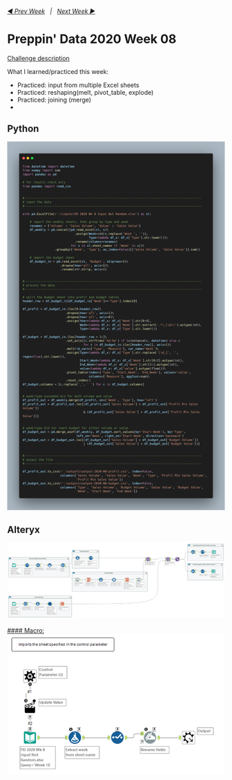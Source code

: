<h6><a href="..\preppin-data-2020-07\README.md">◀  Prev Week</a>&nbsp;&nbsp;&nbsp;|&nbsp;&nbsp;&nbsp;<a href="..\preppin-data-2020-07\README.md">Next Week  ▶</a></h6>

# Preppin' Data 2020 Week 08

[Challenge description](https://preppindata.blogspot.com/2020/02/2020-week-8.html)

What I learned/practiced this week:
* Practiced: input from multiple Excel sheets
* Practiced: reshaping(melt, pivot_table, explode)
* Practiced: joining (merge)
*

## Python
<a href="preppin-data-2020-08.py">
<img src="img-python-code-2020-08.png?raw=true" alt="Python code">
</a>

## Alteryx
<a href="preppin-data-2020-08.yxzp">
<img src="img-alteryx-2020-08.png?raw=true" alt="Alteryx workflow">
<br>
<br>
#### Macro:
<img src="img-alteryx-2020-08-macro.png?raw=true" alt="Alteryx macro">
</a>
